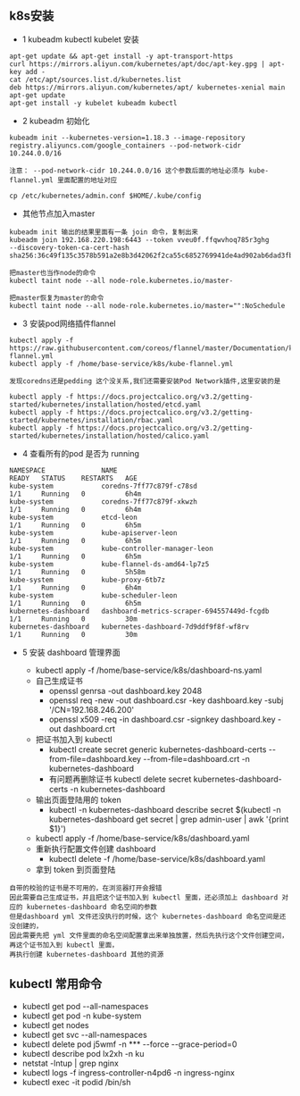 ## k8s安装 

- 1 kubeadm  kubectl  kubelet 安装
```
apt-get update && apt-get install -y apt-transport-https
curl https://mirrors.aliyun.com/kubernetes/apt/doc/apt-key.gpg | apt-key add - 
cat /etc/apt/sources.list.d/kubernetes.list
deb https://mirrors.aliyun.com/kubernetes/apt/ kubernetes-xenial main
apt-get update
apt-get install -y kubelet kubeadm kubectl
```
- 2 kubeadm 初始化
```
kubeadm init --kubernetes-version=1.18.3 --image-repository registry.aliyuncs.com/google_containers --pod-network-cidr 10.244.0.0/16

注意： --pod-network-cidr 10.244.0.0/16 这个参数后面的地址必须与 kube-flannel.yml 里面配置的地址对应

cp /etc/kubernetes/admin.conf $HOME/.kube/config

```

- 其他节点加入master
```
kubeadm init 输出的结果里面有一条 join 命令，复制出来
kubeadm join 192.168.220.198:6443 --token vveu0f.ffqwvhoq785r3ghg 
--discovery-token-ca-cert-hash sha256:36c49f135c3578b591a2e8b3d42062f2ca55c6852769941de4ad902ab6dad3fb

把master也当作node的命令
kubectl taint node --all node-role.kubernetes.io/master-

把master恢复为master的命令
kubectl taint node --all node-role.kubernetes.io/master="":NoSchedule
```

- 3 安装pod网络插件flannel
```
kubectl apply -f https://raw.githubusercontent.com/coreos/flannel/master/Documentation/kube-flannel.yml
kubectl apply -f /home/base-service/k8s/kube-flannel.yml

发现coredns还是pedding 这个没关系,我们还需要安装Pod Network插件,这里安装的是

kubectl apply -f https://docs.projectcalico.org/v3.2/getting-started/kubernetes/installation/hosted/etcd.yaml
kubectl apply -f https://docs.projectcalico.org/v3.2/getting-started/kubernetes/installation/rbac.yaml
kubectl apply -f https://docs.projectcalico.org/v3.2/getting-started/kubernetes/installation/hosted/calico.yaml
```

- 4 查看所有的pod 是否为 running
```
NAMESPACE              NAME                                         READY   STATUS    RESTARTS   AGE
kube-system            coredns-7ff77c879f-c78sd                     1/1     Running   0          6h4m
kube-system            coredns-7ff77c879f-xkwzh                     1/1     Running   0          6h4m
kube-system            etcd-leon                                    1/1     Running   0          6h5m
kube-system            kube-apiserver-leon                          1/1     Running   0          6h5m
kube-system            kube-controller-manager-leon                 1/1     Running   0          6h5m
kube-system            kube-flannel-ds-amd64-lp7z5                  1/1     Running   0          5h58m
kube-system            kube-proxy-6tb7z                             1/1     Running   0          6h4m
kube-system            kube-scheduler-leon                          1/1     Running   0          6h5m
kubernetes-dashboard   dashboard-metrics-scraper-694557449d-fcgdb   1/1     Running   0          30m
kubernetes-dashboard   kubernetes-dashboard-7d9ddf9f8f-wf8rv        1/1     Running   0          30m
```

- 5 安装 dashboard 管理界面

    - kubectl apply -f /home/base-service/k8s/dashboard-ns.yaml
    - 自己生成证书
        - openssl genrsa -out dashboard.key 2048
        - openssl req -new -out dashboard.csr -key dashboard.key -subj '/CN=192.168.246.200'
        - openssl x509 -req -in dashboard.csr -signkey dashboard.key -out dashboard.crt
    - 把证书加入到 kubectl
        - kubectl create secret generic kubernetes-dashboard-certs --from-file=dashboard.key --from-file=dashboard.crt -n kubernetes-dashboard
        - 有问题再删除证书 kubectl delete secret kubernetes-dashboard-certs -n kubernetes-dashboard
    - 输出页面登陆用的 token
        - kubectl -n kubernetes-dashboard describe secret $(kubectl -n kubernetes-dashboard get secret | grep admin-user | awk '{print $1}')
    - kubectl apply -f /home/base-service/k8s/dashboard.yaml
    - 重新执行配置文件创建 dashboard
        - kubectl delete -f /home/base-service/k8s/dashboard.yaml
    - 拿到 token 到页面登陆
```
自带的校验的证书是不可用的，在浏览器打开会报错
因此需要自己生成证书，并且把这个证书加入到 kubectl 里面，还必须加上 dashboard 对应的 kubernetes-dashboard 命名空间的参数
但是dashboard yml 文件还没执行的时候，这个 kubernetes-dashboard 命名空间是还没创建的，
因此需要先把 yml 文件里面的命名空间配置拿出来单独放置，然后先执行这个文件创建空间，再这个证书加入到 kubectl 里面，
再执行创建 kubernetes-dashboard 其他的资源
```



## kubectl 常用命令
- kubectl get pod --all-namespaces
- kubectl get pod -n kube-system
- kubectl get nodes
- kubectl get svc --all-namespaces
- kubectl delete pod j5wmf -n *** --force --grace-period=0
- kubectl describe pod lx2xh -n ku
- netstat -lntup | grep nginx
- kubectl logs -f ingress-controller-n4pd6 -n ingress-nginx
- kubectl exec -it podid /bin/sh
